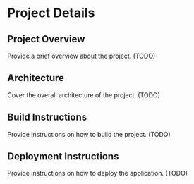# Project Details

## Project Overview
Provide a brief overview about the project. (TODO)

## Architecture
Cover the overall architecture of the project. (TODO)

## Build Instructions
Provide instructions on how to build the project. (TODO)

## Deployment Instructions
Provide instructions on how to deploy the application. (TODO)